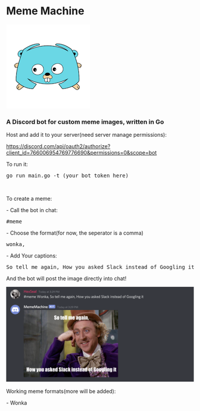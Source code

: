 <h1> Meme Machine </h1>

![discord go logo](./images/discordgologo.png)

<h3>A Discord bot for custom meme images, written in Go</h3>



<p> Host and add it to your server(need server manage permissions):

https://discord.com/api/oauth2/authorize?client_id=766006954769776690&permissions=0&scope=bot

To run it: 
<pre>go run main.go -t (your bot token here)</pre>
</p>
</br>

<p> To create a meme: </p>
<p> - Call the bot in chat:</p>
    <pre>#meme</pre>
<p> - Choose the format(for now, the seperator is a comma)</p>
    <pre>wonka,</pre>
<p> - Add Your captions:</p>
    <pre>So tell me again, How you asked Slack instead of Googling it</pre>
<p>And the bot will post the image directly into chat!</p>

![bot output](./images/example.png)

<p>Working meme formats(more will be added):</p>
<p>- Wonka</p>